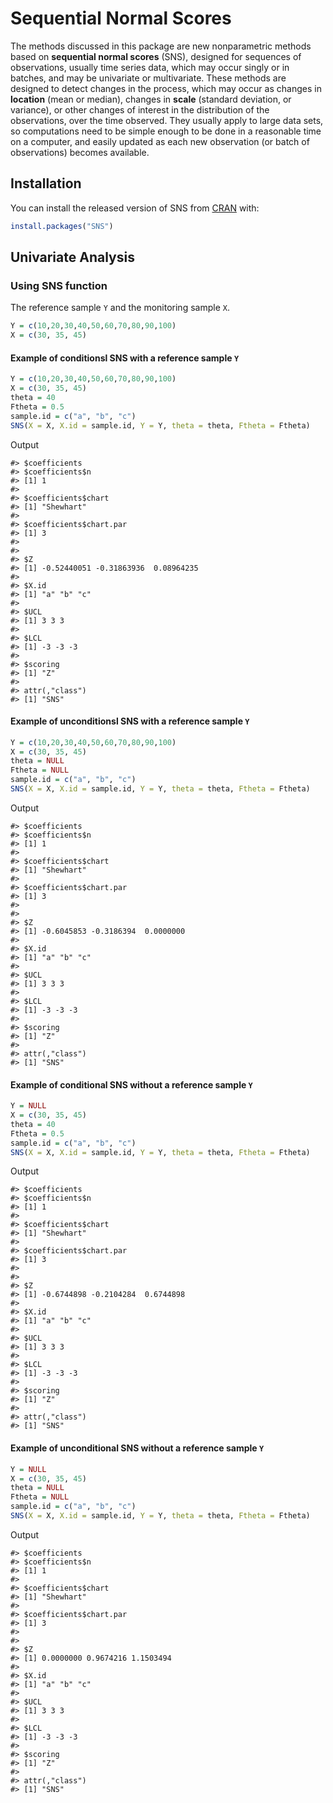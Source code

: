 
<!-- README.md is generated from README.Rmd. Please edit that file -->
Sequential Normal Scores
========================

The methods discussed in this package are new nonparametric methods based on **sequential normal scores** (SNS), designed for sequences of observations, usually time series data, which may occur singly or in batches, and may be univariate or multivariate. These methods are designed to detect changes in the process, which may occur as changes in **location** (mean or median), changes in **scale** (standard deviation, or variance), or other changes of interest in the distribution of the observations, over the time observed. They usually apply to large data sets, so computations need to be simple enough to be done in a reasonable time on a computer, and easily updated as each new observation (or batch of observations) becomes available.

Installation
------------

You can install the released version of SNS from [CRAN](https://CRAN.R-project.org) with:

``` r
install.packages("SNS")
```

Univariate Analysis
-------------------

### Using SNS function

The reference sample `Y` and the monitoring sample `X`.

``` r
Y = c(10,20,30,40,50,60,70,80,90,100)
X = c(30, 35, 45)
```

#### Example of conditionsl SNS with a reference sample `Y`

``` r
Y = c(10,20,30,40,50,60,70,80,90,100)
X = c(30, 35, 45)
theta = 40
Ftheta = 0.5
sample.id = c("a", "b", "c")
SNS(X = X, X.id = sample.id, Y = Y, theta = theta, Ftheta = Ftheta)
```

Output

    #> $coefficients
    #> $coefficients$n
    #> [1] 1
    #> 
    #> $coefficients$chart
    #> [1] "Shewhart"
    #> 
    #> $coefficients$chart.par
    #> [1] 3
    #> 
    #> 
    #> $Z
    #> [1] -0.52440051 -0.31863936  0.08964235
    #> 
    #> $X.id
    #> [1] "a" "b" "c"
    #> 
    #> $UCL
    #> [1] 3 3 3
    #> 
    #> $LCL
    #> [1] -3 -3 -3
    #> 
    #> $scoring
    #> [1] "Z"
    #> 
    #> attr(,"class")
    #> [1] "SNS"

#### Example of unconditionsl SNS with a reference sample `Y`

``` r
Y = c(10,20,30,40,50,60,70,80,90,100)
X = c(30, 35, 45)
theta = NULL
Ftheta = NULL
sample.id = c("a", "b", "c")
SNS(X = X, X.id = sample.id, Y = Y, theta = theta, Ftheta = Ftheta)
```

Output

    #> $coefficients
    #> $coefficients$n
    #> [1] 1
    #> 
    #> $coefficients$chart
    #> [1] "Shewhart"
    #> 
    #> $coefficients$chart.par
    #> [1] 3
    #> 
    #> 
    #> $Z
    #> [1] -0.6045853 -0.3186394  0.0000000
    #> 
    #> $X.id
    #> [1] "a" "b" "c"
    #> 
    #> $UCL
    #> [1] 3 3 3
    #> 
    #> $LCL
    #> [1] -3 -3 -3
    #> 
    #> $scoring
    #> [1] "Z"
    #> 
    #> attr(,"class")
    #> [1] "SNS"

#### Example of conditional SNS without a reference sample `Y`

``` r
Y = NULL
X = c(30, 35, 45)
theta = 40
Ftheta = 0.5
sample.id = c("a", "b", "c")
SNS(X = X, X.id = sample.id, Y = Y, theta = theta, Ftheta = Ftheta)
```

Output

    #> $coefficients
    #> $coefficients$n
    #> [1] 1
    #> 
    #> $coefficients$chart
    #> [1] "Shewhart"
    #> 
    #> $coefficients$chart.par
    #> [1] 3
    #> 
    #> 
    #> $Z
    #> [1] -0.6744898 -0.2104284  0.6744898
    #> 
    #> $X.id
    #> [1] "a" "b" "c"
    #> 
    #> $UCL
    #> [1] 3 3 3
    #> 
    #> $LCL
    #> [1] -3 -3 -3
    #> 
    #> $scoring
    #> [1] "Z"
    #> 
    #> attr(,"class")
    #> [1] "SNS"

#### Example of unconditional SNS without a reference sample `Y`

``` r
Y = NULL
X = c(30, 35, 45)
theta = NULL
Ftheta = NULL
sample.id = c("a", "b", "c")
SNS(X = X, X.id = sample.id, Y = Y, theta = theta, Ftheta = Ftheta)
```

Output

    #> $coefficients
    #> $coefficients$n
    #> [1] 1
    #> 
    #> $coefficients$chart
    #> [1] "Shewhart"
    #> 
    #> $coefficients$chart.par
    #> [1] 3
    #> 
    #> 
    #> $Z
    #> [1] 0.0000000 0.9674216 1.1503494
    #> 
    #> $X.id
    #> [1] "a" "b" "c"
    #> 
    #> $UCL
    #> [1] 3 3 3
    #> 
    #> $LCL
    #> [1] -3 -3 -3
    #> 
    #> $scoring
    #> [1] "Z"
    #> 
    #> attr(,"class")
    #> [1] "SNS"

